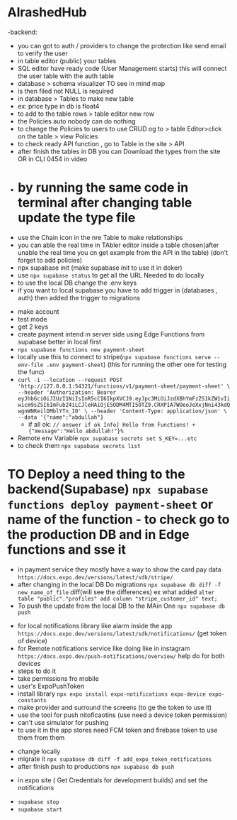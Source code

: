 # AlrashedHub

-backend:

- you can got to auth / providers to change the protection like send email to verify the user
- in table editor (public) your tables
- SQL editor have ready code (User Management starts) this will connect the user table with the auth table
- database > schema visualizer TO see in mind map
- is then filed not NULL is required
- in database > Tables to make new table
- ex: price type in db is float4
- to add to the table rows > table editor new row
- the Policies auto nobody can do nothing
- to change the Policies to users to use CRUD og to > table Editor>click on the table > view Policies
- to check ready API function , go to Table in the site > API
- after finish the tables in DB you can Download the types from the site OR in CLI 0454 in video
- # by running the same code in terminal after changing table update the type file
- use the Chain icon in the nre Table to make relationships
- you can able the real time in TAbler editor inside a table chosen(after unable the real time you cn get example from the API in the table) (don't forget to add policies)
- npx supabase init (make supabase init to use it in doker)
- use `npx supabase status` to get all the URL Needed to do locally
- to use the local DB change the .env keys
- if you want to local supabase you have to add trigger in (databases , auth) then added the trigger to migrations

<!-- stripe 6:45 in video -->

- make account
- test mode
- get 2 keys
- create payment intend in server side using Edge Functions from supabase better in local first
- `npx supabase functions new payment-sheet`
- locally use this to connect to stripe(`npx supabase functions serve --env-file .env payment-sheet`) (this for running the other one for testing the func)
- `curl -i --location --request POST 'http://127.0.0.1:54321/functions/v1/payment-sheet/payment-sheet' \
--header 'Authorization: Bearer eyJhbGciOiJIUzI1NiIsInR5cCI6IkpXVCJ9.eyJpc3MiOiJzdXBhYmFzZS1kZW1vIiwicm9sZSI6ImFub24iLCJleHAiOjE5ODM4MTI5OTZ9.CRXP1A7WOeoJeXxjNni43kdQwgnWNReilDMblYTn_I0' \
--header 'Content-Type: application/json' \
--data '{"name":"abdullah"}`
  - if all ok: `// answer if ok Info] Hello from Functions! + {"message":"Hello abdullah!"}%  `
    <!-- set the .env Var to the Remote or Productions supabase  -->
- Remote env Variable `npx supabase secrets set S_KEY=...etc     `
- to check them `npx supabase secrets list`

# TO Deploy a need thing to the backend(Supabase) `npx supabase functions deploy payment-sheet` or name of the function - to check go to the production DB and in Edge functions and sse it

- in payment service they mostly have a way to show the card pay data `https://docs.expo.dev/versions/latest/sdk/stripe/`
- after changing in the local DB Do migrations `npx supabase db diff -f new_name_of_file` diff(will see the differences) ex what added `alter table "public"."profiles" add column "stripe_customer_id" text; `
- To push the update from the local DB to the MAin One `npx supabase db push`

<!-- Notifications Expo notification -->

- for local notifications library like alarm inside the app `https://docs.expo.dev/versions/latest/sdk/notifications/` (get token of device)
- for Remote notifications service like doing like in instagram ` https://docs.expo.dev/push-notifications/overview/` help do for both devices
- steps to do it
- take permissions fro mobile
- user's ExpoPushToken
- install library `npx expo install expo-notifications expo-device expo-constants `
- make provider and surround the screens (to ge the token to use it)
- use the tool for push nitoficaotins (use need a device token permission)
- can't use simulator for pushing
- to use it in the app stores need FCM token and firebase token to use them from them

 <!-- Steps to work on something relate to the DB or backend -->

- change locally
- migrate it `npx supabase db diff -f add_expo_token_notifications `
- after finish push to productions `npx supabase db push`

<!-- Deploy -->

- in expo site ( Get Credentials for development builds) and set the notifications

<!-- If local DB not working -->

- `supabase stop`
- `supabase start`
